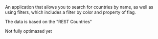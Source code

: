 An application that allows you to search for countries by name, as well as using filters, which includes a filter by color and property of flag.

The data is based on the "REST Countries"

Not fully optimazed yet
